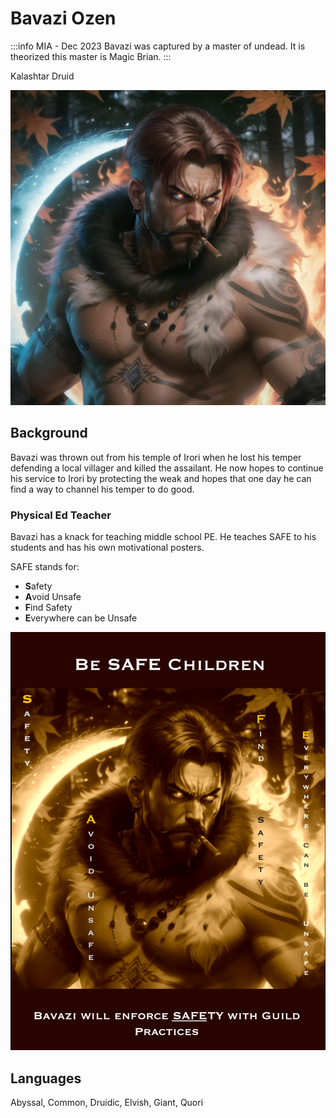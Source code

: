 # Bavazi Ozen

:::info MIA - Dec 2023
Bavazi was captured by a master of undead. It is theorized this master is Magic Brian.
:::

Kalashtar Druid

![Bavazi](Bavazi.png)

## Background

Bavazi was thrown out from his temple of Irori when he lost his temper defending a local villager and killed the assailant. He now hopes to continue his service to Irori by protecting the weak and hopes that one day he can find a way to channel his temper to do good.

### Physical Ed Teacher

Bavazi has a knack for teaching middle school PE. He teaches SAFE to his students and has his own motivational posters.

SAFE stands for:

- **S**afety
- **A**void Unsafe
- **F**ind Safety
- **E**verywhere can be Unsafe

![motivational poster](Bavazi_PE.png)

## Languages

Abyssal, Common, Druidic, Elvish, Giant, Quori
